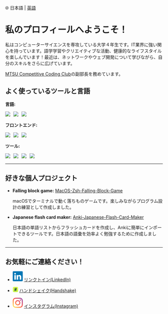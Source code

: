 <!--This is my the japanese version of my GitHub README profile-->
:globe_with_meridians: 日本語 | [英語](README.en.md)

# 私のプロフィールへようこそ！
<!-- I'm a senior computer science student passionate about exploring the tech industry. I enjoy language learning, anything creative, and keeping a healthy lifestyle! As of lately, I'm learning more about computer networks and web development. -->
私はコンピューターサイエンスを専攻している大学４年生です。IT業界に強い関心を持っています。語学学習やクリエイティブな活動、健康的なライフスタイルを楽しんでいます！最近は、ネットワークやウェブ開発について学びながら、自分のスキルをさらに広げています。


[MTSU Competitive Coding Club](https://www.instagram.com/mtsu_ccc/)の副部長を務めています。

## よく使っているツールと言語

**言語:** 

<img align="left" height="30" style="margin-right: 10px;" src="https://cdn.jsdelivr.net/gh/devicons/devicon@latest/icons/cplusplus/cplusplus-original.svg" />
<img align="left" height="30" style="margin-right: 10px;" src="https://cdn.jsdelivr.net/gh/devicons/devicon@latest/icons/c/c-original.svg" /> 
<img height="30" style="margin-right: 10px;" src="https://cdn.jsdelivr.net/gh/devicons/devicon@latest/icons/python/python-original.svg" />

**フロントエンド:**

<img align="left" height="30" style="margin-right: 10px;" src="https://cdn.jsdelivr.net/gh/devicons/devicon@latest/icons/react/react-original.svg" />
<img align="left" height="30" style="margin-right: 10px;" src="https://cdn.jsdelivr.net/gh/devicons/devicon@latest/icons/html5/html5-original.svg" />
<img height="30" style="margin-right: 10px;" src="https://cdn.jsdelivr.net/gh/devicons/devicon@latest/icons/css3/css3-original.svg" />

**ツール:**

<img align="left" height="30" style="margin-right: 10px;" src="https://cdn.jsdelivr.net/gh/devicons/devicon@latest/icons/vscode/vscode-original.svg" />
<img align="left" height="30" style="margin-right: 10px;" src="https://cdn.jsdelivr.net/gh/devicons/devicon@latest/icons/git/git-original.svg" />
<img align="left" height="30" style="margin-right: 10px;" src="https://cdn.jsdelivr.net/gh/devicons/devicon@latest/icons/googlecloud/googlecloud-original.svg" />
<img height="30" style="margin-right: 10px;" src="https://cdn.jsdelivr.net/gh/devicons/devicon@latest/icons/vim/vim-original.svg" />

---


## 好きな個人プロジェクト

- **Falling block game:** [MacOS-Zsh-Falling-Block-Game](https://github.com/Just-John-44/MacOS-Zsh-Falling-Block-Game)
    <!-- A terminal-based falling block game made for MacOS Zsh. It was created with C++ for fun and to practice program design. -->
    macOSでターミナルで動く落ちものゲームです。楽しみながらプログラム設計の練習として作成しました。

- **Japanese flash card maker:** [Anki-Japanese-Flash-Card-Maker](https://github.com/Just-John-44/Anki-Japanese-Flash-Card-Maker)
    <!-- A tool that makes flash cards from a list of japanese words that are ready to be imported into Anki. It was made to help me study japanese vocab faster. -->
    日本語の単語リストからフラッシュカードを作成し、Ankiに簡単にインポートできるツールです。日本語の語彙を効率よく勉強するために作成しました。

---

## お気軽にご連絡ください！ 

- <img src="https://raw.githubusercontent.com/CLorant/readme-social-icons/main/small/colored/linkedin.svg" /> [リンクトイン(LinkedIn)](https://www.linkedin.com/in/john-thompson-837696276/)

- <img height="17" src="images/handshake_icon.png" /> [ハンドシェイク(Handshake)](https://app.joinhandshake.com/profiles/udcnp5)

- <img src="https://raw.githubusercontent.com/CLorant/readme-social-icons/main/small/colored/instagram.svg" /> [インスタグラム(Instagram)](https://www.instagram.com/westhompson94/)

